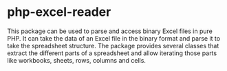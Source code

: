 php-excel-reader
================

This package can be used to parse and access binary Excel files in pure PHP.
It can take the data of an Excel file in the binary format and parse it to
take the spreadsheet structure.
The package provides several classes that extract the different parts of a
spreadsheet and allow iterating those parts like workbooks, sheets, rows,
columns and cells.
